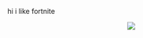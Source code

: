 hi i like fortnite

<p align="center"> <img src="https://64.media.tumblr.com/8a7e13a15bdcab6130976d5651196f15/tumblr_pdf6g6p0Jr1u7qlfpo3_250.gif" > </p> 

<div align="center">
